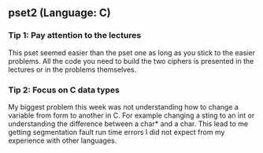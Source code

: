 ## pset2 (Language: C)
### Tip 1: Pay attention to the lectures
This pset seemed easier than the pset one as long as you stick to the easier
problems. All the code you need to build the two ciphers is presented in the lectures
or in the problems themselves.
### Tip 2: Focus on C data types
My biggest problem this week was not understanding how to change a variable from
form to another in C. For example changing a sting to an int or understanding the
difference between a char* and a char. This lead to me getting segmentation fault
run time errors I did not expect from my experience with other languages.

